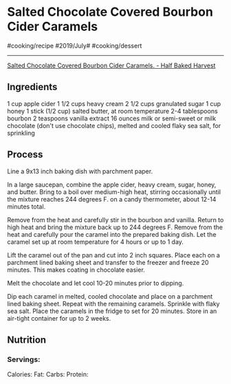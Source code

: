 # Salted Chocolate Covered Bourbon Cider Caramels
#cooking/recipe #2019/July# #cooking/dessert
- - - -
[Salted Chocolate Covered Bourbon Cider Caramels. - Half Baked Harvest](https://www.halfbakedharvest.com/salted-chocolate-covered-bourbon-cider-caramels/)

## Ingredients
1 cup apple cider
1 1/2 cups heavy cream
2 1/2 cups granulated sugar
1 cup honey
1 stick (1/2 cup) salted butter, at room temperature
2-4 tablespoons bourbon
2 teaspoons vanilla extract
16 ounces milk or semi-sweet or milk chocolate (don't use chocolate chips), melted and cooled
flaky sea salt, for sprinkling

## Process
Line a 9x13 inch baking dish with parchment paper.

In a large saucepan, combine the apple cider, heavy cream, sugar, honey, and butter. Bring to a boil over medium-high heat, stirring occasionally until the mixture reaches 244 degrees F. on a candy thermometer, about 12-14 minutes total. 

Remove from the heat and carefully stir in the bourbon and vanilla. Return to high heat and bring the mixture back up to 244 degrees F. Remove from the heat and carefully pour the caramel into the prepared baking dish. Let the caramel set up at room temperature for 4 hours or up to 1 day. 

Lift the caramel out of the pan and cut into 2 inch squares. Place each on a parchment lined baking sheet and transfer to the freezer and freeze 20 minutes. This makes coating in chocolate easier. 

Melt the chocolate and let cool 10-20 minutes prior to dipping. 

Dip each caramel in melted, cooled chocolate and place on a parchment lined baking sheet. Repeat with the remaining caramels. Sprinkle with flaky sea salt. Place the caramels in the fridge to set for 20 minutes. Store in an air-tight container for up to 2 weeks.

## Nutrition
### Servings:
Calories: 
Fat: 
Carbs: 
Protein: 